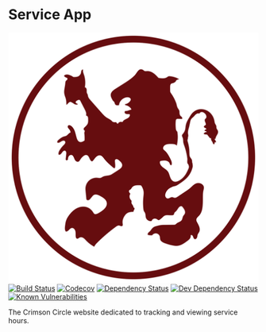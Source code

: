# Service App
[![LMU Crimson Circle][crimson-img]][crimson-url]
[![Build Status][travis-img]][travis-url]
[![Codecov][codecov-img]][codecov-url]
[![Dependency Status][dependency-img]][dependency-url]
[![Dev Dependency Status][dev-dependency-img]][dev-dependency-url]
[![Known Vulnerabilities][snyk-img]][snyk-url]

The Crimson Circle website dedicated to tracking and viewing service hours.

[crimson-img]: resources/large-crimson-logo.png
[crimson-url]: https://github.com/jkealii/Service_App

[travis-img]: https://travis-ci.org/jkkealii/Service_App.svg?branch=master
[travis-url]: https://travis-ci.org/jkkealii/Service_App

[codecov-img]: https://codecov.io/gh/jkkealii/Service_App/branch/master/graph/badge.svg
[codecov-url]: https://codecov.io/gh/jkkealii/Service_App

[dependency-img]: https://david-dm.org/jkkealii/Service_App.svg
[dependency-url]: https://david-dm.org/jkkealii/Service_App

[dev-dependency-img]: https://david-dm.org/jkkealii/Service_App/dev-status.svg
[dev-dependency-url]: https://david-dm.org/jkkealii/Service_App#info=devDependencies

[snyk-img]: https://snyk.io/test/github/jkkealii/Service_App.git/badge.svg
[snyk-url]: https://snyk.io/test/github/jkkealii/Service_App.git

